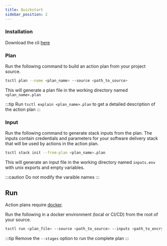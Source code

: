 ```yaml
---
title: Quickstart
sidebar_position: 2
---
```


### Installation

Download the cli [here](https://github.com/TruStacks/trustacks/releases)

### Plan

Run the following command to build an action plan from your project source.

```bash
tsctl plan --name <plan_name> --source <path_to_source>
```

This will generate a plan file in the working directory named `<plan_name>.plan`

:::tip
Run `tsctl explain <plan_name>.plan` to get a detailed description of the action plan
:::

### Input

Run the following command to generate stack inputs from the plan. The inputs contain credentials and parameters for your software delivery stack that will be used by actions in the action plan.

```bash
tsctl stack init --from-plan <plan_name>.plan
```

This will generate an input file in the working directory named `inputs.env` with unix exports and empty variables.

:::caution
Do not modify the varaible names
:::


## Run

Action plans require [docker](https://docs.docker.com/get-docker/).

Run the following in a docker environment (local or CI/CD) from the root of your source.

```bash
tsctl run <plan_file> --source <path_to_source> --inputs <path_to_encrypted_inputs> --stages feedback
```

:::tip
Remove the `--stages` option to run the complete plan
:::
